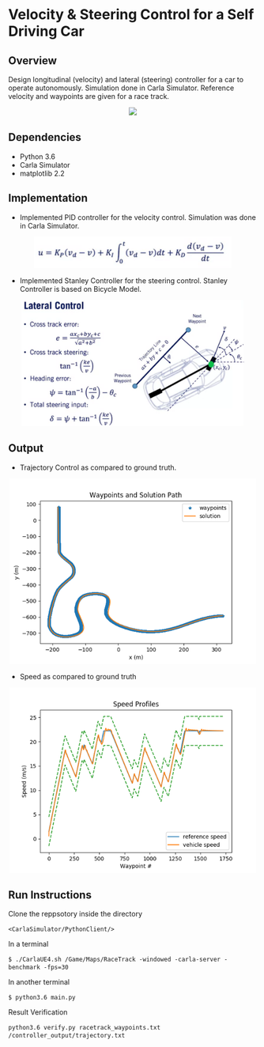 # Velocity & Steering Control for a Self Driving Car

## Overview
Design longitudinal (velocity) and lateral (steering) controller for a car to operate autonomously. Simulation done in Carla Simulator.  Reference velocity and waypoints are given for a race track.

<p align="center">
<img src="https://github.com/varunasthana92/Velocity_Steering_Control_Self_Drive_Car/blob/main/images/self_drive.gif" width = 400>
</p>

## Dependencies
* Python 3.6
* Carla Simulator
* matplotlib 2.2

## Implementation
* Implemented PID controller for the velocity control. Simulation was done in Carla Simulator.

<p align="center">
<img src="https://github.com/varunasthana92/Velocity_Steering_Control_Self_Drive_Car/blob/main/images/PID.png" width = 400>
</p>

* Implemented Stanley Controller for the steering control. Stanley Controller is based on Bicycle Model.
<p align="center">
<img src="https://github.com/varunasthana92/Velocity_Steering_Control_Self_Drive_Car/blob/main/images/stanley_controller.png" width = 450>
</p>

## Output
* Trajectory Control as compared to ground truth.
<p align="center">
<img src="https://github.com/varunasthana92/Velocity_Steering_Control_Self_Drive_Car/blob/main/images/result.png" width = 500>
</p>

* Speed as compared to ground truth
<p align="center">
<img src="https://github.com/varunasthana92/Velocity_Steering_Control_Self_Drive_Car/blob/main/images/speed.png" width = 500>
</p>

## Run Instructions
Clone the reppsotory inside the directory 
```
<CarlaSimulator/PythonClient/>
```
In a terminal
```
$ ./CarlaUE4.sh /Game/Maps/RaceTrack -windowed -carla-server -benchmark -fps=30
```
In another terminal

```
$ python3.6 main.py
```

Result Verification

```
python3.6 verify.py racetrack_waypoints.txt /controller_output/trajectory.txt
```